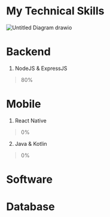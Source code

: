 # My Technical Skills

![Untitled Diagram drawio](https://github.com/homanhquan1812/My-Technical-Skills/assets/130955957/dcddf438-897f-4419-994e-dc13a116af38)

# Backend
1. NodeJS & ExpressJS
> 80%
# Mobile
1. React Native
> 0%
2. Java & Kotlin
> 0%
# Software

# Database
